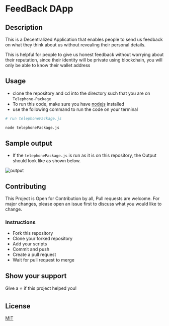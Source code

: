 # FeedBack DApp

## Description

This is a Decentralized Application that enables people to send us feedback on what they think about us without revealing their personal details.

This is helpful for people to give us honest feedback without worrying about their reputation, since their identity will be private using blockchain, you will only be able to know their wallet address

## Usage

- clone the repository and cd into the directory such that you are on `Telephone-Package`
- To run this code, make sure you have [nodejs](https://nodejs.org) installed
- use the following command to run the code on your terminal

```bash
# run telephonePackage.js

node telephonePackage.js

```

## Sample output

- If the `telephonePackage.js` is run as it is on this repository, the Output should look like as shown below.

![output](./output.png)

## Contributing

This Project is Open for Contribution by all,
Pull requests are welcome.
For major changes, please open an issue first
to discuss what you would like to change.

### Instructions

- Fork this repository
- Clone your forked repository
- Add your scripts
- Commit and push
- Create a pull request
- Wait for pull request to merge

## Show your support

Give a ⭐️ if this project helped you!

## License

[MIT](https://choosealicense.com/licenses/mit/)
